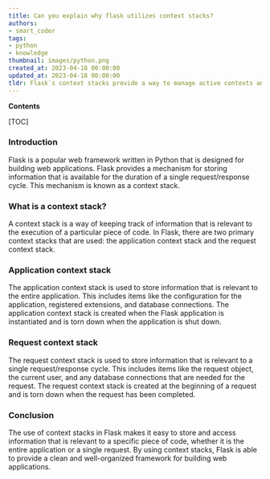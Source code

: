 ```yaml
---
title: Can you explain why flask utilizes context stacks?
authors:
- smart_coder
tags:
- python
- knowledge
thumbnail: images/python.png
created_at: 2023-04-18 00:00:00
updated_at: 2023-04-18 00:00:00
tldr: Flask`s context stacks provide a way to manage active contexts and their associated resources within the application`s execution environment.
---
```


**Contents**

[TOC]

### Introduction
Flask is a popular web framework written in Python that is designed for building web applications. Flask provides a mechanism for storing information that is available for the duration of a single request/response cycle. This mechanism is known as a context stack.

### What is a context stack?
A context stack is a way of keeping track of information that is relevant to the execution of a particular piece of code. In Flask, there are two primary context stacks that are used: the application context stack and the request context stack.

### Application context stack
The application context stack is used to store information that is relevant to the entire application. This includes items like the configuration for the application, registered extensions, and database connections. The application context stack is created when the Flask application is instantiated and is torn down when the application is shut down.

### Request context stack
The request context stack is used to store information that is relevant to a single request/response cycle. This includes items like the request object, the current user, and any database connections that are needed for the request. The request context stack is created at the beginning of a request and is torn down when the request has been completed.

### Conclusion
The use of context stacks in Flask makes it easy to store and access information that is relevant to a specific piece of code, whether it is the entire application or a single request. By using context stacks, Flask is able to provide a clean and well-organized framework for building web applications.
